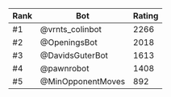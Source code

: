 Rank|Bot|Rating
---|---|---
#1|@vrnts_colinbot|2266
#2|@OpeningsBot|2018
#3|@DavidsGuterBot|1613
#4|@pawnrobot|1408
#5|@MinOpponentMoves|892
